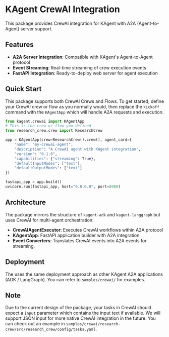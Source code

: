 # KAgent CrewAI Integration

This package provides CrewAI integration for KAgent with A2A (Agent-to-Agent) server support.

## Features

- **A2A Server Integration**: Compatible with KAgent's Agent-to-Agent protocol
- **Event Streaming**: Real-time streaming of crew execution events
- **FastAPI Integration**: Ready-to-deploy web server for agent execution

## Quick Start

This package supports both CrewAI Crews and Flows. To get started, define your CrewAI crew or flow as you normally would, then replace the `kickoff` command with the `KAgentApp` which will handle A2A requests and execution.

```python
from kagent.crewai import KAgentApp
# This is the crew or flow you defined
from research_crew.crew import ResearchCrew

app = KAgentApp(crew=ResearchCrew().crew(), agent_card={
    "name": "my-crewai-agent",
    "description": "A CrewAI agent with KAgent integration",
    "version": "0.1.0",
    "capabilities": {"streaming": True},
    "defaultInputModes": ["text"],
    "defaultOutputModes": ["text"]
})

fastapi_app = app.build()
uvicorn.run(fastapi_app, host="0.0.0.0", port=8080)
```

## Architecture

The package mirrors the structure of `kagent-adk` and `kagent-langgraph` but uses CrewAI for multi-agent orchestration:

- **CrewAIAgentExecutor**: Executes CrewAI workflows within A2A protocol
- **KAgentApp**: FastAPI application builder with A2A integration
- **Event Converters**: Translates CrewAI events into A2A events for streaming.

## Deployment

The uses the same deployment approach as other KAgent A2A applications (ADK / LangGraph). You can refer to `samples/crewai/` for examples.

## Note

Due to the current design of the package, your tasks in CrewAI should expect a `input` parameter which contains the input text if available. We will support JSON input for more native CrewAI integration in the future. You can check out an example in `samples/crewai/research-crew/src/research_crew/config/tasks.yaml`.
